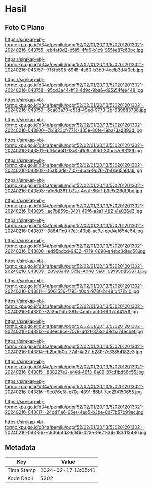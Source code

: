 # Hasil

## Foto C Plano

https://sirekap-obj-formc.kpu.go.id/d34a/pemilu/pdpr/52/02/01/20/13/5202012013021-20240216-043755--eb4af0d2-b585-4fd6-b1c9-955be87c63bc.jpg

https://sirekap-obj-formc.kpu.go.id/d34a/pemilu/pdpr/52/02/01/20/13/5202012013021-20240216-043757--715fb595-6948-4a60-b3b9-4cefb3d4f0eb.jpg

https://sirekap-obj-formc.kpu.go.id/d34a/pemilu/pdpr/52/02/01/20/13/5202012013021-20240216-043758--95cd3a44-ff19-4d9c-9ba6-d95a54fee448.jpg

https://sirekap-obj-formc.kpu.go.id/d34a/pemilu/pdpr/52/02/01/20/13/5202012013021-20240216-043759--6ca83a70-c52d-49ed-9773-2b4939883738.jpg

https://sirekap-obj-formc.kpu.go.id/d34a/pemilu/pdpr/52/02/01/20/13/5202012013021-20240216-043800--7b1823cf-771d-435e-80fe-19ba23ad393d.jpg

https://sirekap-obj-formc.kpu.go.id/d34a/pemilu/pdpr/52/02/01/20/13/5202012013021-20240216-043801--bf6ab641-13c0-41d6-a9dd-30bd57e83139.jpg

https://sirekap-obj-formc.kpu.go.id/d34a/pemilu/pdpr/52/02/01/20/13/5202012013021-20240216-043802--f5a153de-7103-4cda-9d76-7b48a65a6fa6.jpg

https://sirekap-obj-formc.kpu.go.id/d34a/pemilu/pdpr/52/02/01/20/13/5202012013021-20240216-043803--a1d8d361-b72c-4ea1-86ef-b3e9d26df9bd.jpg

https://sirekap-obj-formc.kpu.go.id/d34a/pemilu/pdpr/52/02/01/20/13/5202012013021-20240216-043805--ac7b859c-3401-49f6-a2a1-4821a1a026d3.jpg

https://sirekap-obj-formc.kpu.go.id/d34a/pemilu/pdpr/52/02/01/20/13/5202012013021-20240216-043807--3884f1c0-f7e9-40b8-ac9e-cbd4af654c64.jpg

https://sirekap-obj-formc.kpu.go.id/d34a/pemilu/pdpr/52/02/01/20/13/5202012013021-20240216-043808--ed95bdcd-9432-4719-8698-a4ebc3dfed58.jpg

https://sirekap-obj-formc.kpu.go.id/d34a/pemilu/pdpr/52/02/01/20/13/5202012013021-20240216-043809--269e6a49-378e-4940-9a81-699930d55673.jpg

https://sirekap-obj-formc.kpu.go.id/d34a/pemilu/pdpr/52/02/01/20/13/5202012013021-20240216-043811--15061556-f795-40c4-978f-24481b471b10.jpg

https://sirekap-obj-formc.kpu.go.id/d34a/pemilu/pdpr/52/02/01/20/13/5202012013021-20240216-043812--2a3bd1db-391c-4ebb-acf0-9f377af417df.jpg

https://sirekap-obj-formc.kpu.go.id/d34a/pemilu/pdpr/52/02/01/20/13/5202012013021-20240216-043813--d3eec9ce-7029-4d2f-878d-d9dba74ecbef.jpg

https://sirekap-obj-formc.kpu.go.id/d34a/pemilu/pdpr/52/02/01/20/13/5202012013021-20240216-043814--b2bcf60a-77a1-4a27-b280-7e33854182e3.jpg

https://sirekap-obj-formc.kpu.go.id/d34a/pemilu/pdpr/52/02/01/20/13/5202012013021-20240216-043815--838227e2-e46d-40f3-8a89-87cd1bd56c55.jpg

https://sirekap-obj-formc.kpu.go.id/d34a/pemilu/pdpr/52/02/01/20/13/5202012013021-20240216-043816--9e076ef8-e70e-4391-86bf-7ee294150655.jpg

https://sirekap-obj-formc.kpu.go.id/d34a/pemilu/pdpr/52/02/01/20/13/5202012013021-20240216-043817--24cd11a6-95ee-4ad5-b3be-0d77b57b99ec.jpg

https://sirekap-obj-formc.kpu.go.id/d34a/pemilu/pdpr/52/02/01/20/13/5202012013021-20240216-043756--c83b64d3-6346-423e-9e21-34ed83d13486.jpg


## Metadata

| Key        | Value               |
| ---------- | ------------------- |
| Time Stamp | 2024-02-17 13:05:41 |
| Kode Dapil | 5202                |



